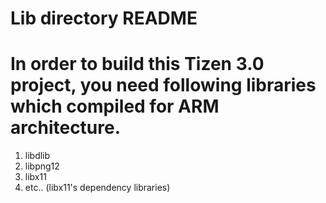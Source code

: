 Lib directory README
====================

# In order to build this Tizen 3.0 project, you need following libraries which compiled for ARM architecture.

1. libdlib  
2. libpng12  
3. libx11  
4. etc.. (libx11's dependency libraries)  
